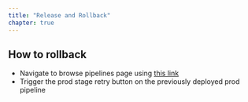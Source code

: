 ```yaml
---
title: "Release and Rollback"
chapter: true
---
```


## How to rollback

- Navigate to browse pipelines page using [this link](https://link/to/ci/pipeline)
- Trigger the prod stage retry button on the previously deployed prod pipeline
